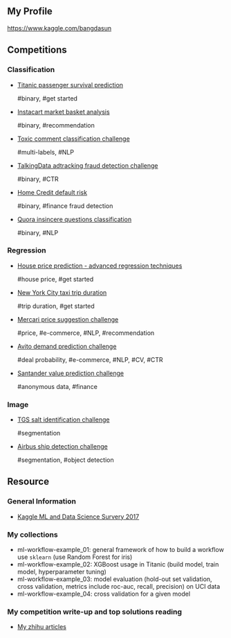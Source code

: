 ## My Profile

https://www.kaggle.com/bangdasun

## Competitions

### Classification

* [Titanic passenger survival prediction](https://www.kaggle.com/c/titanic) 

  \#binary, \#get started

* [Instacart market basket analysis](https://www.kaggle.com/c/instacart-market-basket-analysis) 

  \#binary, \#recommendation

* [Toxic comment classification challenge](https://www.kaggle.com/c/jigsaw-toxic-comment-classification-challenge) 

  \#multi-labels, \#NLP

* [TalkingData adtracking fraud detection challenge](https://www.kaggle.com/c/talkingdata-adtracking-fraud-detection) 

  \#binary, \#CTR

* [Home Credit default risk](https://www.kaggle.com/c/home-credit-default-risk) 

  \#binary, \#finance fraud detection

* [Quora insincere questions classification](https://www.kaggle.com/c/quora-insincere-questions-classification) 

  \#binary, \#NLP

### Regression

* [House price prediction - advanced regression techniques](https://www.kaggle.com/c/house-prices-advanced-regression-techniques) 

  \#house price, \#get started

* [New York City taxi trip duration](https://www.kaggle.com/c/nyc-taxi-trip-duration) 

  \#trip duration, \#get started

* [Mercari price suggestion challenge](https://www.kaggle.com/c/mercari-price-suggestion-challenge) 

  \#price, \#e-commerce, \#NLP, \#recommendation

* [Avito demand prediction challenge](https://www.kaggle.com/c/avito-demand-prediction/leaderboard) 

  \#deal probability, \#e-commerce, \#NLP, \#CV, \#CTR

* [Santander value prediction challenge](https://www.kaggle.com/c/santander-value-prediction-challenge) 

  \#anonymous data, \#finance

### Image 

* [TGS salt identification challenge](https://www.kaggle.com/c/tgs-salt-identification-challenge) 

  \#segmentation

* [Airbus ship detection challenge](https://www.kaggle.com/c/airbus-ship-detection)

  \#segmentation, \#object detection


## Resource

### General Information

* [Kaggle ML and Data Science Survery 2017](https://www.kaggle.com/kaggle/kaggle-survey-2017/kernels)

### My collections

* ml-workflow-example_01: general framework of how to build a workflow use `sklearn` (use Random Forest for iris)
* ml-workflow-example_02: XGBoost usage in Titanic (build model, train model, hyperparameter tuning)
* ml-workflow-example_03: model evaluation (hold-out set validation, cross validation, metrics include roc-auc, recall, precision) on UCI data
* ml-workflow-example_04: cross validation for a given model

### My competition write-up and top solutions reading

* [My zhihu articles](https://www.zhihu.com/people/gan-cui-mian-89-82/posts)